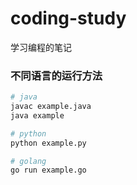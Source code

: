 # coding-study
学习编程的笔记

### 不同语言的运行方法
``` bash
# java
javac example.java
java example

# python
python example.py

# golang
go run example.go
```